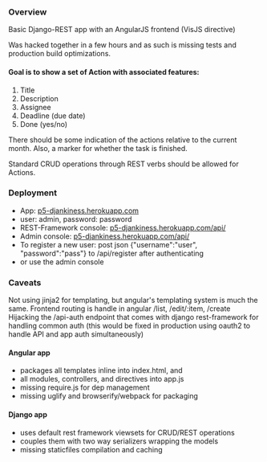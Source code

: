### Overview

Basic Django-REST app with an AngularJS frontend (VisJS directive)

Was hacked together in a few hours and as such is missing tests and production build optimizations.

#### Goal is to show a set of Action with associated features:

1. Title
2. Description
3. Assignee
4. Deadline (due date)
5. Done (yes/no)

There should be some indication of the actions relative to the current month.
Also, a marker for whether the task is finished.

Standard CRUD operations through REST verbs should be allowed for Actions.

### Deployment

- App: [p5-djankiness.herokuapp.com](http://p5-djankiness.herokuapp.com)
- user: admin, password: password
- REST-Framework console: [p5-djankiness.herokuapp.com/api/](http://p5-djankiness.herokuapp.com/api/)
- Admin console: [p5-djankiness.herokuapp.com/api/](http://p5-djankiness.herokuapp.com/api/)
- To register a new user: post json {"username":"user", "password":"pass"} to /api/register after authenticating
- or use the admin console

### Caveats

Not using jinja2 for templating, but angular's templating system is much the same.
Frontend routing is handle in angular /list, /edit/:item, /create 
Hijacking the /api-auth endpoint that comes with django rest-framework for handling common auth (this would be fixed in production using oauth2 to handle API and app auth simultaneously)

#### Angular app 
- packages all templates inline into index.html, and 
- all modules, controllers, and directives into app.js
- missing require.js for dep management
- missing uglify and browserify/webpack for packaging

#### Django app
- uses default rest framework viewsets for CRUD/REST operations
- couples them with two way serializers wrapping the models
- missing staticfiles compilation and caching
